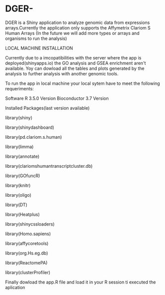 # DGER-

DGER is a Shiny application to analyze genomic data from expressions arrays.Currently the application only supports the Affymetrix Clariom S Human Arrays (In the future we will add more types or arrays and organisms to run the analysis)




LOCAL MACHINE INSTALLATION

Currently due to a imcopatibilities with the server where the app is deployed(shinyapps.io) the GO analysis and GSEA enrichment aren't available. Yoy can dowload all the tables and plots generated by the analysis to further analysis with another genomic tools.

To run the app in local machine your local sytem have to meet the following requeriments:

Software
R 3.5.0 Version
Bioconductor 3.7 Version

Installed Packages(last version available)

library(shiny)

library(shinydashboard)

library(pd.clariom.s.human)

library(limma)

library(annotate)

library(clariomshumantranscriptcluster.db)

library(GOfuncR)

library(knitr)

library(oligo)

library(DT)

library(Heatplus)

library(shinycssloaders)

library(Homo.sapiens)

library(affycoretools)

library(org.Hs.eg.db)

library(ReactomePA)

library(clusterProfiler)


Finally dowload the app.R file and load it in your R session ti executed the aplication

